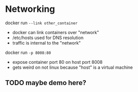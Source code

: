 # Networking
docker run `--link other_container`

 - docker can link containers over "network"
 - /etc/hosts used for DNS resolution
 - traffic is internal to the "network"

docker run `-p 8008:80`
 - expose container port 80 on host port 8008
 - gets weird on not linux because "host" is a virtual machine

## TODO maybe demo here?
